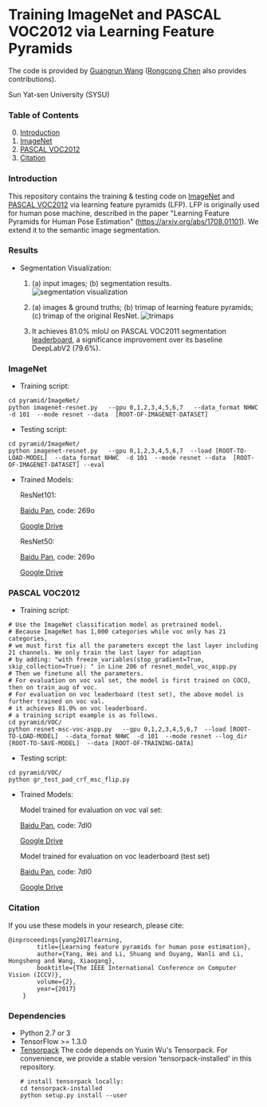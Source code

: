 # Training ImageNet and PASCAL VOC2012 via Learning Feature Pyramids

The code is provided by [Guangrun Wang](https://wanggrun.github.io/) ([Rongcong Chen](http://www.sysu-hcp.net/people/) also provides contributions).

Sun Yat-sen University (SYSU)

### Table of Contents
0. [Introduction](#introduction)
0. [ImageNet](#imagenet)
0. [PASCAL VOC2012](#voc)
0. [Citation](#citation)

### Introduction

This repository contains the training & testing code on [ImageNet](http://image-net.org/challenges/LSVRC/2015/) and [PASCAL VOC2012](http://host.robots.ox.ac.uk:8080/leaderboard/displaylb.php?challengeid=11&compid=6) via learning feature pyramids (LFP). LFP is originally used for human pose machine, described in the paper "Learning Feature Pyramids for Human Pose Estimation" (https://arxiv.org/abs/1708.01101). We extend it to the semantic image segmentation.


### Results

+ Segmentation Visualization:

   1. (a) input images; (b) segmentation results.
        ![segmentation visualization](https://github.com/wanggrun/Learning-Feature-Pyramids/blob/master/results/vis.jpg)

   2. (a) images & ground truths; (b) trimap of learning feature pyramids; (c) trimap of the original ResNet.
        ![trimaps](https://github.com/wanggrun/Learning-Feature-Pyramids/blob/master/results/trimap.jpg)

   3. It achieves 81.0% mIoU on PASCAL VOC2011 segmentation [leaderboard](http://host.robots.ox.ac.uk:8080/leaderboard/displaylb.php?challengeid=11&compid=6), a significance improvement over its baseline DeepLabV2 (79.6%).

### ImageNet

+ Training script:
```
cd pyramid/ImageNet/
python imagenet-resnet.py   --gpu 0,1,2,3,4,5,6,7   --data_format NHWC  -d 101  --mode resnet --data  [ROOT-OF-IMAGENET-DATASET]
```

+ Testing script:
```
cd pyramid/ImageNet/
python imagenet-resnet.py   --gpu 0,1,2,3,4,5,6,7  --load [ROOT-TO-LOAD-MODEL]  --data_format NHWC  -d 101  --mode resnet --data  [ROOT-OF-IMAGENET-DATASET] --eval
```

+ Trained Models:
   
   ResNet101:

   [Baidu Pan](https://pan.baidu.com/s/1SKEmrjcYA-NR9oFBOD7Y2w), code: 269o

   [Google Drive](https://drive.google.com/drive/folders/1pVSCQ6gap0b73FFr8bF-5p5Am6e2rXRr?usp=sharing)

   ResNet50:

   [Baidu Pan](https://wanggrun.github.io), code: 269o

   [Google Drive](https://wanggrun.github.io)


### PASCAL VOC2012

+ Training script:
```
# Use the ImageNet classification model as pretrained model.
# Because ImageNet has 1,000 categories while voc only has 21 categories, 
# we must first fix all the parameters except the last layer including 21 channels. We only train the last layer for adaption
# by adding: "with freeze_variables(stop_gradient=True, skip_collection=True): " in Line 206 of resnet_model_voc_aspp.py
# Then we finetune all the parameters.
# For evaluation on voc val set, the model is first trained on COCO, then on train_aug of voc. 
# For evaluation on voc leaderboard (test set), the above model is further trained on voc val.
# it achieves 81.0% on voc leaderboard.
# a training script example is as follows.
cd pyramid/VOC/
python resnet-msc-voc-aspp.py   --gpu 0,1,2,3,4,5,6,7  --load [ROOT-TO-LOAD-MODEL]  --data_format NHWC  -d 101  --mode resnet --log_dir [ROOT-TO-SAVE-MODEL]  --data [ROOT-OF-TRAINING-DATA]
```

+ Testing script:
```
cd pyramid/VOC/
python gr_test_pad_crf_msc_flip.py 
```


+ Trained Models:

   Model trained for evaluation on voc val set:

   [Baidu Pan](https://pan.baidu.com/s/1C7r10EeZEOIn0njRCuuR1g), code: 7dl0

   [Google Drive](https://drive.google.com/drive/folders/1c3Fr6yC_rwXGF4hJB4ADmtd2AF8wsO51?usp=sharing)

   Model trained for evaluation on voc leaderboard (test set)

   [Baidu Pan](https://pan.baidu.com/s/1C7r10EeZEOIn0njRCuuR1g), code: 7dl0

   [Google Drive](https://drive.google.com/drive/folders/1c3Fr6yC_rwXGF4hJB4ADmtd2AF8wsO51?usp=sharing)

### Citation

If you use these models in your research, please cite:

	@inproceedings{yang2017learning,
            title={Learning feature pyramids for human pose estimation},
            author={Yang, Wei and Li, Shuang and Ouyang, Wanli and Li, Hongsheng and Wang, Xiaogang},
            booktitle={The IEEE International Conference on Computer Vision (ICCV)},
            volume={2},
            year={2017}
        }

### Dependencies
+ Python 2.7 or 3
+ TensorFlow >= 1.3.0
+ [Tensorpack](https://github.com/ppwwyyxx/tensorpack)
   The code depends on Yuxin Wu's Tensorpack. For convenience, we provide a stable version 'tensorpack-installed' in this repository. 
   ```
   # install tensorpack locally:
   cd tensorpack-installed
   python setup.py install --user
   ```

